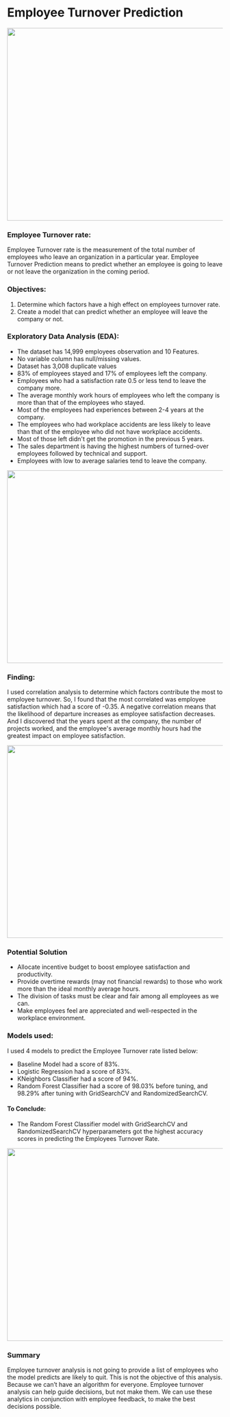 # **Employee Turnover Prediction**


<p align="center">
  <img width="700" height="450" src="https://user-images.githubusercontent.com/75139815/109006730-6aa41700-76bc-11eb-8232-34e3280716e7.png">
</p>
  

### **Employee Turnover rate:**

Employee Turnover rate is the measurement of the total number of employees who leave an organization in a particular year. 
 Employee Turnover Prediction means to predict whether an employee is going to leave or not leave the organization in the 
coming period.


### **Objectives:**

1. Determine which factors have a high effect on employees turnover rate.
2. Create a model that can predict whether an employee will leave the company or not.


### **Exploratory Data Analysis (EDA):**

- The dataset has 14,999 employees observation and 10 Features.
- No variable column has null/missing values.
- Dataset has 3,008 duplicate values
- 83% of employees stayed and 17% of employees left the company.
- Employees who had a satisfaction rate 0.5 or less tend to leave the company more.
- The average monthly work hours of employees who left the company is more than that of the employees who stayed.
- Most of the employees had experiences between 2-4 years at the company.
- The employees who had workplace accidents are less likely to leave than that of the employee who did not have workplace accidents.
- Most of those left didn't get the promotion in the previous 5 years.
- The sales department is having the highest numbers of turned-over employees followed by technical and support.
- Employees with low to average salaries tend to leave the company.


<p align="center">
  <img width="550" height="450" src="https://user-images.githubusercontent.com/75139815/109011584-1d2aa880-76c2-11eb-9387-f80c8ef0448d.png">
</p>


### **Finding:**

I used correlation analysis to determine which factors contribute the most to employee turnover. So, I found that the most correlated was employee satisfaction which had a score of -0.35. A negative correlation means that the likelihood of departure increases as employee satisfaction decreases. And I discovered that the years spent at the company, the number of projects worked, and the employee's average monthly hours had the greatest impact on employee satisfaction.


<p align="center">
  <img width="600" height="450" src="https://user-images.githubusercontent.com/75139815/109011758-4f3c0a80-76c2-11eb-9f4f-08c4ada69cda.png">
</p>

### **Potential Solution**

- Allocate incentive budget to boost employee satisfaction and productivity.
- Provide overtime rewards (may not financial rewards) to those who work more than the ideal monthly average hours.
- The division of tasks must be clear and fair among all employees as we can.
- Make employees feel are appreciated and well-respected in the workplace environment.

### **Models used:**

I used 4 models to predict the Employee Turnover rate listed below:

- Baseline Model had a score of 83%.
- Logistic Regression had a score of 83%.
- KNeighbors Classifier had a score of  94%.
- Random Forest Classifier had a score of 98.03% before tuning, and 98.29% after tuning with GridSearchCV and RandomizedSearchCV.

#### **To Conclude:**

- The Random Forest Classifier model with GridSearchCV and RandomizedSearchCV hyperparameters got the highest accuracy scores in predicting the Employees Turnover Rate.

<p align="center">
  <img width="650" height="450" src="https://user-images.githubusercontent.com/75139815/109011612-24ea4d00-76c2-11eb-8c1a-9381440ab638.png">
</p>



### **Summary**

Employee turnover analysis is not going to provide a list of employees who the model predicts are likely to quit. This is not the objective of this analysis. Because we can’t have an algorithm for everyone. Employee turnover analysis can help guide decisions, but not make them. We can use these analytics in conjunction with employee feedback, to make the best decisions possible.

 

